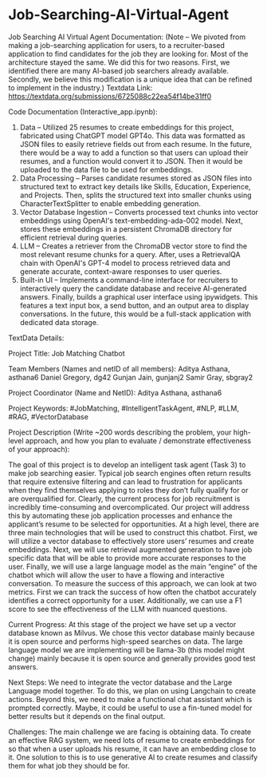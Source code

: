 # Job-Searching-AI-Virtual-Agent

Job Searching AI Virtual Agent Documentation:
(Note – We pivoted from making a job-searching application for users, to a recruiter-based application to find candidates for the job they are looking for. Most of the architecture stayed the same. We did this for two reasons. First, we identified there are many AI-based job searchers already available. Secondly, we believe this modification is a unique idea that can be refined to implement in the industry.)
Textdata Link: https://textdata.org/submissions/6725088c22ea54f14be31ff0

Code Documentation (Interactive_app.ipynb):
1.	Data – Utilized 25 resumes to create embeddings for this project, fabricated using ChatGPT model GPT4o. This data was formatted as JSON files to easily retrieve fields out from each resume. In the future, there would be a way to add a function so that users can upload their resumes, and a function would convert it to JSON. Then it would be uploaded to the data file to be used for embeddings.
2.	Data Processing – Parses candidate resumes stored as JSON files into structured text to extract key details like Skills, Education, Experience, and Projects. Then, splits the structured text into smaller chunks using CharacterTextSplitter to enable embedding generation.
3.	Vector Database Ingestion – Converts processed text chunks into vector embeddings using OpenAI's text-embedding-ada-002 model. Next, stores these embeddings in a persistent ChromaDB directory for efficient retrieval during queries.
4.	LLM – Creates a retriever from the ChromaDB vector store to find the most relevant resume chunks for a query. After, uses a RetrievalQA chain with OpenAI's GPT-4 model to process retrieved data and generate accurate, context-aware responses to user queries.
5.	Built-in UI – Implements a command-line interface for recruiters to interactively query the candidate database and receive AI-generated answers. Finally, builds a graphical user interface using ipywidgets. This features a text input box, a send button, and an output area to display conversations. In the future, this would be a full-stack application with dedicated data storage.

TextData Details:

Project Title: Job Matching Chatbot

Team Members (Names and netID of all members): Aditya Asthana, asthana6 Daniel Gregory, dg42 Gunjan Jain, gunjanj2 Samir Gray, sbgray2

Project Coordinator (Name and NetID): Aditya Asthana, asthana6

Project Keywords: #JobMatching, #IntelligentTaskAgent, #NLP, #LLM, #RAG, #VectorDatabase

Project Description (Write ~200 words describing the problem, your high-level approach, and how you plan to evaluate / demonstrate effectiveness of your approach):

The goal of this project is to develop an intelligent task agent (Task 3) to make job searching easier. Typical job search engines often return results that require extensive filtering and can lead to frustration for applicants when they find themselves applying to roles they don’t fully qualify for or are overqualified for. Clearly, the current process for job recruitment is incredibly time-consuming and overcomplicated. Our project will address this by automating these job application processes and enhance the applicant’s resume to be selected for opportunities. At a high level, there are three main technologies that will be used to construct this chatbot. First, we will utilize a vector database to effectively store users’ resumes and create embeddings. Next, we will use retrieval augmented generation to have job specific data that will be able to provide more accurate responses to the user. Finally, we will use a large language model as the main “engine” of the chatbot which will allow the user to have a flowing and interactive conversation. To measure the success of this approach, we can look at two metrics. First we can track the success of how often the chatbot accurately identifies a correct opportunity for a user. Additionally, we can use a F1 score to see the effectiveness of the LLM with nuanced questions.

Current Progress: At this stage of the project we have set up a vector database known as Milvus. We chose this vector database mainly because it is open source and performs high-speed searches on data. The large language model we are implementing will be llama-3b (this model might change) mainly because it is open source and generally provides good test answers.

Next Steps: We need to integrate the vector database and the Large Language model together. To do this, we plan on using Langchain to create actions. Beyond this, we need to make a functional chat assistant which is prompted correctly. Maybe, it could be useful to use a fin-tuned model for better results but it depends on the final output.

Challenges: The main challenge we are facing is obtaining data. To create an effective RAG system, we need lots of resume to create embeddings for so that when a user uploads his resume, it can have an embedding close to it. One solution to this is to use generative AI to create resumes and classify them for what job they should be for.
